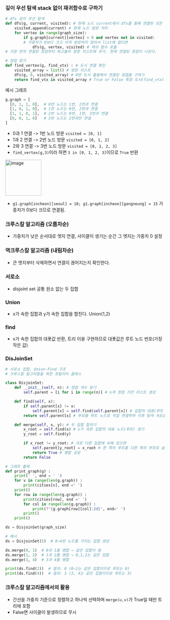 ### 깊이 우선 탐색 stack 없이 재귀함수로 구하기
```python
# dfs 깊이 우선 탐색
def dfs(g, current, visited): # 현재 노드 current에서 dfs를 통해 연결된 모든 정점 방문
    visited.append(current) # 현재 노드 방문 처리
    for vertex in range(graph_size):
        if g.graph[current][vertex] > 0 and vertex not in visited:
        # 가중치가 0보다 크고 아직 방문하지 않아서 list에 없다면 
            dfs(g, vertex, visited) # 재귀 함수 호출
# 가장 먼저 연결된 정점부터 파고들어 방문 리스트에 추가. 현재 연결된 정점이 나온다.

# 정점 찾기 
def find_vertex(g, find_vtx) : # 도시 연결 확인  
    visited_array = list() # 방문 리스트 
    dfs(g, 0, visited_array) # 0번 도시 출발해서 연결된 정점들 구하기 
    return find_vtx in visited_array # True or False 특정 도시(find_vtx)가 존재하면 True
```
예시 그래프
```python
g.graph = [
  [0, 1, 1, 0],  # 0번 노드는 1번, 2번과 연결
  [1, 0, 1, 0],  # 1번 노드는 0번, 2번과 연결
  [1, 1, 0, 1],  # 2번 노드는 0번, 1번, 3번과 연결
  [0, 0, 1, 0]   # 3번 노드는 2번과만 연결
]
```
- 0과 1 연결 -> 1번 노드 방문 ``visited = [0, 1]``
- 1과 2 연결 -> 2번 노드 방문 ``visited = [0, 1, 2]``
- 2와 3 연결 -> 3번 노드 방문 ``visited = [0, 1, 2, 3]``
- ``find_vertex(g,3)``이라 하면 ``3 in [0, 1, 2, 3]``이므로 ``True`` 반환
<img width="114" alt="image" src="https://github.com/user-attachments/assets/cc7db701-6d1d-45c8-86b3-73463ea81611" />

- ``g1.graph[incheon][seoul] = 10; g1.graph[incheon][gangneung] = 15`` 가중치가 0보다 크므로 연결됨.

### 크루스칼 알고리즘 (오름차순)
- 가중치가 낮은 순서대로 엣지 연결, 사이클이 생기는 순간 그 엣지는 가중치 0 설정
### 역크루스칼 알고리즘 (내림차순)
- 큰 엣지부터 삭제하면서 연결이 끊어지는지 확인한다.

### 서로소
- disjoint set 공통 원소 없는 두 집합  
### Union 
- x가 속한 집합과 y가 속한 집합을 합친다. Union(1,2)
### find 
- x가 속한 집합의 대푯값 반환, 트리 이용 구현하므로 대푯값은 루트 노드 번호(가장 작은 값)

### DisJoinSet

```python
# 서로소 집합, Union-Find 구조 
# 크루스칼 알고리즘을 위한 유틸리티 클래스

class DisjoinSet: 
    def __init__(self, n): # 정점 개수 받기
        self.parent = [i for i in range(n)] # n개 정점 가진 리스트 생성

    def find(self, x):
        if self.parent[x] != x:
            self.parent[x] = self.find(self.parent[x]) # 집합의 대표(루트 노드)를 재귀적으로 찾아간다. 
        return self.parent[x] # 부모를 루트 노드로 직접 연결하여 이후 탐색 속도를 올린다.

    def merge(self, x, y): # 두 집합 합치기 
        x_root = self.find(x) # x가 속한 집합의 대표 노드(루트) 찾기
        y_root = self.find(y)

        if x_root != y_root: # 서로 다른 집합에 속해 있으면 
            self.parent[y_root] = x_root # 한 쪽의 루트를 다른 쪽의 부모로 설정하여 병합 
            return True # 병합 성공 
        return False

# 그래프 출력
def print_graph(g) :
    print(' ', end = ' ')
    for v in range(len(g.graph)) :
        print(cities[v], end =' ')
    print()
    for row in range(len(g.graph)) :
        print(cities[row], end =' ')
        for col in range(len(g.graph)) :
            print(f"{g.graph[row][col]:2d}", end=' ')
        print()
    print()

ds = DisjoinSet(graph_size)

# 예시
ds = DisjoinSet(5)  # 0~4번 노드를 가지는 집합 생성

ds.merge(0, 1)  # 0과 1을 병합 → 같은 집합이 됨
ds.merge(1, 2)  # 1과 2를 병합 → 0,1,2는 같은 집합
ds.merge(3, 4)  # 3과 4를 병합

print(ds.find(2))  # 결과: 0 (0~2는 같은 집합이므로 루트는 0)
print(ds.find(4))  # 결과: 3 (3, 4는 같은 집합이므로 루트는 3)


```

### 크루스칼 알고리즘에서의 활용
- 간선을 가중치 기준으로 정렬하고 하나씩 선택하며 ``merge(u,v)``가 True일 때만 트리에 포함
- False면 사이클이 발생하므로 무시 









